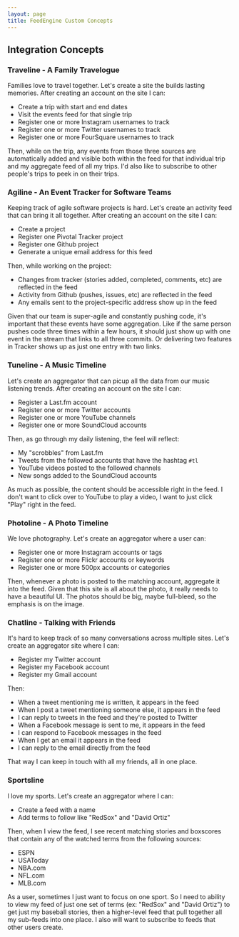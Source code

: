 ```yaml
---
layout: page
title: FeedEngine Custom Concepts
---
```


## Integration Concepts

### Traveline - A Family Travelogue

Families love to travel together. Let's create a site the builds lasting memories. After creating an account on the site I can:

* Create a trip with start and end dates
* Visit the events feed for that single trip
* Register one or more Instagram usernames to track
* Register one or more Twitter usernames to track
* Register one or more FourSquare usernames to track

Then, while on the trip, any events from those three sources are automatically added and visible both within the feed for that individual trip and my aggregate feed of all my trips. I'd also like to subscribe to other people's trips to peek in on their trips.

### Agiline - An Event Tracker for Software Teams

Keeping track of agile software projects is hard. Let's create an activity feed that can bring it all together. After creating an account on the site I can:

* Create a project
* Register one Pivotal Tracker project
* Register one Github project
* Generate a unique email address for this feed

Then, while working on the project:

* Changes from tracker (stories added, completed, comments, etc) are reflected in the feed
* Activity from Github (pushes, issues, etc) are reflected in the feed
* Any emails sent to the project-specific address show up in the feed

Given that our team is super-agile and constantly pushing code, it's important that these events have some aggregation. Like if the same person pushes code three times within a few hours, it should just show up with one event in the stream that links to all three commits. Or delivering two features in Tracker shows up as just one entry with two links.

### Tuneline - A Music Timeline

Let's create an aggregator that can picup all the data from our music listening trends. After creating an account on the site I can:

* Register a Last.fm account
* Register one or more Twitter accounts
* Register one or more YouTube channels
* Register one or more SoundCloud accounts

Then, as go through my daily listening, the feel will reflect:

* My "scrobbles" from Last.fm
* Tweets from the followed accounts that have the hashtag `#tl`
* YouTube videos posted to the followed channels
* New songs added to the SoundCloud accounts

As much as possible, the content should be accessible right in the feed. I don't want to click over to YouTube to play a video, I want to just click "Play" right in the feed.

### Photoline - A Photo Timeline

We love photography. Let's create an aggregator where a user can:

* Register one or more Instagram accounts or tags
* Register one or more Flickr accounts or keywords
* Register one or more 500px accounts or categories

Then, whenever a photo is posted to the matching account, aggregate it into the feed. Given that this site is all about the photo, it really needs to have a beautiful UI. The photos should be big, maybe full-bleed, so the emphasis is on the image.

### Chatline - Talking with Friends

It's hard to keep track of so many conversations across multiple sites. Let's create an aggregator site where I can:

* Register my Twitter account
* Register my Facebook account
* Register my Gmail account

Then:

* When a tweet mentioning me is written, it appears in the feed
* When I post a tweet mentioning someone else, it appears in the feed
* I can reply to tweets in the feed and they're posted to Twitter
* When a Facebook message is sent to me, it appears in the feed
* I can respond to Facebook messages in the feed
* When I get an email it appears in the feed
* I can reply to the email directly from the feed

That way I can keep in touch with all my friends, all in one place.

### Sportsline

I love my sports. Let's create an aggregator where I can:

* Create a feed with a name
* Add terms to follow like "RedSox" and "David Ortiz"

Then, when I view the feed, I see recent matching stories and boxscores that contain any of the watched terms from the following sources:

* ESPN
* USAToday
* NBA.com
* NFL.com
* MLB.com

As a user, sometimes I just want to focus on one sport. So I need to ability to view my feed of just one set of terms (ex: "RedSox" and "David Ortiz") to get just my baseball stories, then a higher-level feed that pull together all my sub-feeds into one place. I also will want to subscribe to feeds that other users create.
